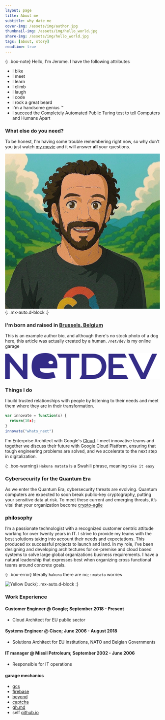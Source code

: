 ```yaml
---
layout: page
title: About me
subtitle: why date me 
cover-img: /assets/img/author.jpg
thumbnail-img: /assets/img/hello_world.jpg
share-img: /assets/img/hello_world.jpg
tags: [about, story]
readtime: true
---
```


{: .box-note}
Hello, I'm Jerome. I have the following attributes

- I bike
- I meet
- I learn
- I climb
- I laugh
- I code
- I rock a great beard
- I'm a handsome genius &#8482;
- I succeed the Completely Automated Public Turing test to tell Computers and Humans Apart

### What else do you need?

To be honest, I'm having some trouble remembering right now, so why don't you just watch [my movie](https://en.wikipedia.org/wiki/The_Princess_Bride_%28film%29) and it will answer **all** your questions.

![Yellow Duck](/assets/img/me-ghibli.jpg 'ghibli'){: .mx-auto.d-block :}

### I'm born and raised in [Brussels, Belgium](https://goo.gl/maps/Xhy4aBu1WYrbBHe97)

This is an example author bio, and although there's no stock photo of a dog here, this article was actually created by a human. `/net/dev` is my online garage 

![Yellow Duck](/assets/img/logo.png 'Logo')

### Things I do

I build trusted relationships with people by listening to their needs and meet them where they are in their transformation.

```javascript
var innovate = function(x) {
  return(10x);
}
innovate("whats_next")
```

I'm Enterprise Architect with Google's [Cloud](https://cloud.google.com). I meet innovative teams and together we discuss their future with Google Cloud Platform, ensuring that tough engineering problems are solved, and we accelerate to the next step in digitalization.

{: .box-warning}
`Hakuna matata` is a Swahili phrase, meaning `take it easy`

### Cybersecurity for the Quantum Era

As we enter the Quantum Era, cybersecurity threats are evolving. Quantum computers are expected to soon break public-key cryptography, putting your sensitive data at risk. To meet these current and emerging threats, it’s vital that your organization become [crypto-agile](https://cloud.google.com/blog/products/identity-security/how-google-is-preparing-for-a-post-quantum-world)

### philosophy

I’m a passionate technologist with a recognized customer centric attitude working for over twenty years in IT.  I strive to provide my teams with the best solutions taking into account their needs and expectations. This produced xx successful projects to launch and land.  In my role, I’ve been  designing and developing architectures for on-premise and cloud based systems to solve large global organizations business requirements.  I have a natural leadership that expresses best when organizing cross functional teams around concrete goals.

{: .box-error}
literally `hakuna` there are no; : `matata` worries

![Yellow Duck](/assets/img/avatar.jpg 'avatar'){: .mx-auto.d-block :}

### Work Experience

#### Customer Engineer @ Google; September  2018 - Present

- Cloud  Architect for EU public sector

#### Systems Engineer @ Cisco; June  2006 - August 2018

- Solutions Architect for EU institutions, NATO and Belgian Governments

#### IT manager @ Missil Petroleum; September 2002 - June 2006

- Responsible for IT operations

#### garage mechanics
- [gcs](https://netdev.be)
- [firebase](https://fb.netdev.be/)
- [beyond](https://beyond.netdev.be/)
- [captcha](https://web3.netdev.be/)
- [gh.md](https://v3.netdev.be)
- self [github.io](https://blog.netdev.be)
